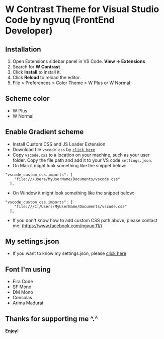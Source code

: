 # W Contrast Theme for Visual Studio Code by ngvuq (FrontEnd Developer)

## Installation

1. Open Extensions sidebar panel in VS Code. **View → Extensions**
2. Search for **W Contrast**
3. Click **Install** to install it.
4. Click **Reload** to reload the editor.
5. File > Preferences > Color Theme > W Plus or W Normal

## Scheme color

-   W Plus
-   W Normal

## Enable Gradient scheme

-   Install Custom CSS and JS Loader Extension
-   Download file `vscode.css` by [`click here`](https://github.com/ngvuq11/ngvuq.W-Contrast/blob/main/vscode.css)
-   Copy `vscode.css` to a location on your machine, such as your user folder. Copy the file path and add it to your VS code `settings.json`.
-   On Mac it might look something like the snippet below:

```
"vscode_custom_css.imports": [
    "file:///Users/MyUserName/Documents/vscode.css"
  ],
```

-   On Window it might look something like the snippet below:

```
"vscode_custom_css.imports": [
    "file:///C:/Users/MyUserName/Documents/vscode.css"
  ],
```

-   If you don't know how to add custom CSS path above, please contact me: (https://www.facebook.com/ngvuq.11/)

## My settings.json

-   If you want to know my settings.json, please [click here](https://github.com/ngvuq11/ngvuq.W-Contrast/blob/main/mysettings.json)

## Font I'm using

-   Fira Code
-   SF Mono
-   DM Mono
-   Consolas
-   Arima Madurai

## Thanks for supporting me ^.^

**Enjoy!**
